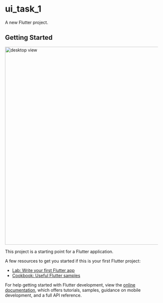 # ui_task_1

A new Flutter project.

## Getting Started
<img width="652" alt="desktop view" src="https://github.com/Naseem-tahir123/FlutterResponsiveUI/assets/97142397/35f81fe0-f72c-4786-8511-d69a0dfef371">

This project is a starting point for a Flutter application.

A few resources to get you started if this is your first Flutter project:

- [Lab: Write your first Flutter app](https://docs.flutter.dev/get-started/codelab)
- [Cookbook: Useful Flutter samples](https://docs.flutter.dev/cookbook)

For help getting started with Flutter development, view the
[online documentation](https://docs.flutter.dev/), which offers tutorials,
samples, guidance on mobile development, and a full API reference.
